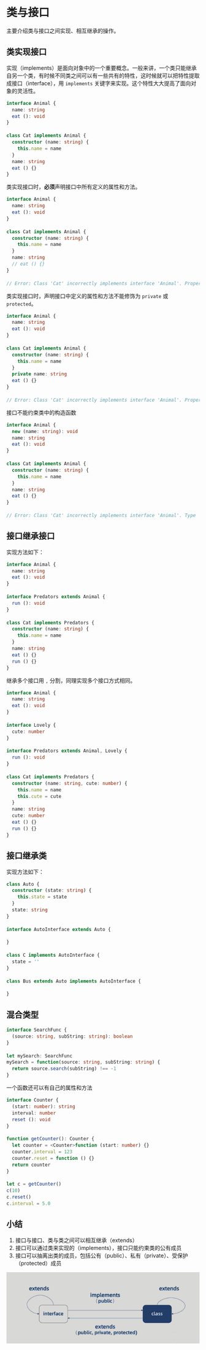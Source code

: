 # 类与接口

主要介绍类与接口之间实现、相互继承的操作。

## 类实现接口

实现（implements）是面向对象中的一个重要概念。一般来讲，一个类只能继承自另一个类，有时候不同类之间可以有一些共有的特性，这时候就可以把特性提取成接口（interface），用 `implements` 关键字来实现。这个特性大大提高了面向对象的灵活性。

```ts
interface Animal {
  name: string
  eat (): void
}

class Cat implements Animal {
  constructor (name: string) {
    this.name = name
  }
  name: string
  eat () {}
}
```

类实现接口时，**必须**声明接口中所有定义的属性和方法。

```ts
interface Animal {
  name: string
  eat (): void
}

class Cat implements Animal {
  constructor (name: string) {
    this.name = name
  }
  name: string
  // eat () {}
}

// Error: Class 'Cat' incorrectly implements interface 'Animal'. Property 'eat' is missing in type 'Cat' but required in type 'Animal'.
```

类实现接口时，声明接口中定义的属性和方法不能修饰为 `private` 或 `protected`。

```ts
interface Animal {
  name: string
  eat (): void
}

class Cat implements Animal {
  constructor (name: string) {
    this.name = name
  }
  private name: string
  eat () {}
}

// Error: Class 'Cat' incorrectly implements interface 'Animal'. Property 'name' is private in type 'Cat' but not in type 'Animal'.
```

接口不能约束类中的构造函数

```ts
interface Animal {
  new (name: string): void
  name: string
  eat (): void
}

class Cat implements Animal {
  constructor (name: string) {
    this.name = name
  }
  name: string
  eat () {}
}

// Error: Class 'Cat' incorrectly implements interface 'Animal'. Type 'Cat' provides no match for the signature 'new (name: string): void'.
```

## 接口继承接口

实现方法如下：

```ts
interface Animal {
  name: string
  eat (): void
}

interface Predators extends Animal {
  run (): void
}

class Cat implements Predators {
  constructor (name: string) {
    this.name = name
  }
  name: string
  eat () {}
  run () {}
}
```

继承多个接口用 `,` 分割，同理实现多个接口方式相同。

```ts
interface Animal {
  name: string
  eat (): void
}

interface Lovely {
  cute: number
}

interface Predators extends Animal, Lovely {
  run (): void
}

class Cat implements Predators {
  constructor (name: string, cute: number) {
    this.name = name
    this.cute = cute
  }
  name: string
  cute: number
  eat () {}
  run () {}
}
```

## 接口继承类

实现方法如下：

```ts
class Auto {
  constructor (state: string) {
    this.state = state
  }
  state: string
}

interface AutoInterface extends Auto {

}

class C implements AutoInterface {
  state = ''
}

class Bus extends Auto implements AutoInterface {

}
```

## 混合类型

```ts
interface SearchFunc {
  (source: string, subString: string): boolean
}
​
let mySearch: SearchFunc
mySearch = function(source: string, subString: string) {
  return source.search(subString) !== -1
}
```

一个函数还可以有自己的属性和方法

```ts
interface Counter {
  (start: number): string
  interval: number
  reset (): void
}
​
function getCounter(): Counter {
  let counter = <Counter>function (start: number) {}
  counter.interval = 123
  counter.reset = function () {}
  return counter
}
​
let c = getCounter()
c(10)
c.reset()
c.interval = 5.0
```

## 小结

1. 接口与接口、类与类之间可以相互继承（extends）
2. 接口可以通过类来实现的（implements），接口只能约束类的公有成员
3. 接口可以抽离出类的成员，包括公有（public）、私有（private）、受保护（protected）成员

![2020_181633.png](../img/2020_181633.png)
